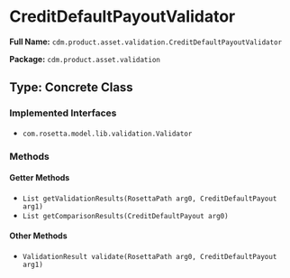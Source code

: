 # CreditDefaultPayoutValidator

**Full Name:** `cdm.product.asset.validation.CreditDefaultPayoutValidator`

**Package:** `cdm.product.asset.validation`

## Type: Concrete Class

### Implemented Interfaces

- `com.rosetta.model.lib.validation.Validator`

### Methods

#### Getter Methods

- `List getValidationResults(RosettaPath arg0, CreditDefaultPayout arg1)`
- `List getComparisonResults(CreditDefaultPayout arg0)`

#### Other Methods

- `ValidationResult validate(RosettaPath arg0, CreditDefaultPayout arg1)`

